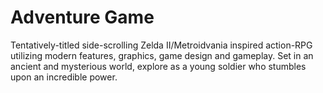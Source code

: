 # Adventure Game
 Tentatively-titled side-scrolling Zelda II/Metroidvania inspired action-RPG utilizing modern features, graphics, game design and gameplay. Set in an ancient and mysterious world, explore as a young soldier who stumbles upon an incredible power.